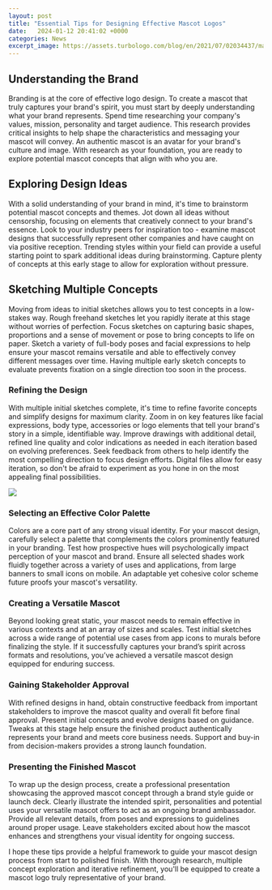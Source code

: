 ```yaml
---
layout: post
title: "Essential Tips for Designing Effective Mascot Logos"
date:   2024-01-12 20:41:02 +0000
categories: News
excerpt_image: https://assets.turbologo.com/blog/en/2021/07/02034437/mascot-logos-1.png
---
```

## Understanding the Brand
Branding is at the core of effective logo design. To create a mascot that truly captures your brand's spirit, you must start by deeply understanding what your brand represents. Spend time researching your company's values, mission, personality and target audience. This research provides critical insights to help shape the characteristics and messaging your mascot will convey. An authentic mascot is an avatar for your brand's culture and image. With research as your foundation, you are ready to explore potential mascot concepts that align with who you are.

## Exploring Design Ideas
With a solid understanding of your brand in mind, it's time to brainstorm potential mascot concepts and themes. Jot down all ideas without censorship, focusing on elements that creatively connect to your brand's essence. Look to your industry peers for inspiration too - examine mascot designs that successfully represent other companies and have caught on via positive reception. Trending styles within your field can provide a useful starting point to spark additional ideas during brainstorming. Capture plenty of concepts at this early stage to allow for exploration without pressure. 

## Sketching Multiple Concepts
Moving from ideas to initial sketches allows you to test concepts in a low-stakes way. Rough freehand sketches let you rapidly iterate at this stage without worries of perfection. Focus sketches on capturing basic shapes, proportions and a sense of movement or pose to bring concepts to life on paper. Sketch a variety of full-body poses and facial expressions to help ensure your mascot remains versatile and able to effectively convey different messages over time. Having multiple early sketch concepts to evaluate prevents fixation on a single direction too soon in the process.

### Refining the Design
With multiple initial sketches complete, it's time to refine favorite concepts and simplify designs for maximum clarity. Zoom in on key features like facial expressions, body type, accessories or logo elements that tell your brand's story in a simple, identifiable way. Improve drawings with additional detail, refined line quality and color indications as needed in each iteration based on evolving preferences. Seek feedback from others to help identify the most compelling direction to focus design efforts. Digital files allow for easy iteration, so don't be afraid to experiment as you hone in on the most appealing final possibilities. 


![](https://assets.turbologo.com/blog/en/2021/07/02034437/mascot-logos-1.png)
### Selecting an Effective Color Palette
Colors are a core part of any strong visual identity. For your mascot design, carefully select a palette that complements the colors prominently featured in your branding. Test how prospective hues will psychologically impact perception of your mascot and brand. Ensure all selected shades work fluidly together across a variety of uses and applications, from large banners to small icons on mobile. An adaptable yet cohesive color scheme future proofs your mascot's versatility.

### Creating a Versatile Mascot  
Beyond looking great static, your mascot needs to remain effective in various contexts and at an array of sizes and scales. Test initial sketches across a wide range of potential use cases from app icons to murals before finalizing the style. If it successfully captures your brand’s spirit across formats and resolutions, you’ve achieved a versatile mascot design equipped for enduring success.

### Gaining Stakeholder Approval
With refined designs in hand, obtain constructive feedback from important stakeholders to improve the mascot quality and overall fit before final approval. Present initial concepts and evolve designs based on guidance. Tweaks at this stage help ensure the finished product authentically represents your brand and meets core business needs. Support and buy-in from decision-makers provides a strong launch foundation.  

### Presenting the Finished Mascot
To wrap up the design process, create a professional presentation showcasing the approved mascot concept through a brand style guide or launch deck. Clearly illustrate the intended spirit, personalities and potential uses your versatile mascot offers to act as an ongoing brand ambassador. Provide all relevant details, from poses and expressions to guidelines around proper usage. Leave stakeholders excited about how the mascot enhances and strengthens your visual identity for ongoing success.

I hope these tips provide a helpful framework to guide your mascot design process from start to polished finish. With thorough research, multiple concept exploration and iterative refinement, you'll be equipped to create a mascot logo truly representative of your brand.